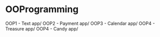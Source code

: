 # OOProgramming
OOP1 - Text  app/
OOP2 - Payment app/
OOP3 - Calendar app/
OOP4 - Treasure app/
OOP4 - Candy app/
